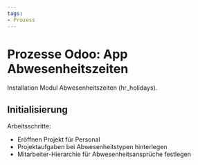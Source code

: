 ```yaml
---
tags:
- Prozess
---
```

# Prozesse Odoo: App Abwesenheitszeiten
Installation Modul Abwesenheitszeiten (hr_holidays).

## Initialisierung

Arbeitsschritte:
* Eröffnen Projekt für Personal
* Projektaufgaben bei Abwesenheitstypen hinterlegen
* Mitarbeiter-Hierarchie für Abwesenheitsansprüche festlegen


